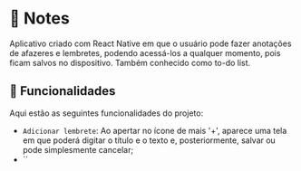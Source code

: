 # 📑 Notes 



Aplicativo criado com React Native em que o usuário pode fazer anotações de afazeres e lembretes, podendo acessá-los a qualquer momento, pois ficam salvos no dispositivo. Também conhecido como to-do list.

## 🔨 Funcionalidades

Aqui estão as seguintes funcionalidades do projeto:

- `Adicionar lembrete`: Ao apertar no ícone de mais '+', aparece uma tela em que poderá digitar o título e o texto e, posteriormente, salvar ou pode simplesmente cancelar;
- ``
